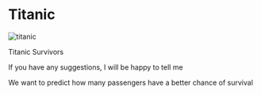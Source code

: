 
# Titanic
![titanic](https://github.com/mehranbahramm/Titanic/assets/130790790/82e23398-d6c3-476d-bf26-2ad5c2ce2100)



Titanic Survivors

If you have any suggestions, I will be happy to tell me

We want to predict how many passengers have a better chance of survival
